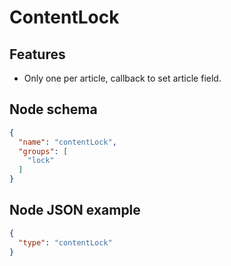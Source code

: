# ContentLock

## Features
- Only one per article, callback to set article field.

## Node schema

```json
{
  "name": "contentLock",
  "groups": [
    "lock"
  ]
}
```

## Node JSON example

```json
{
  "type": "contentLock"
}
```
